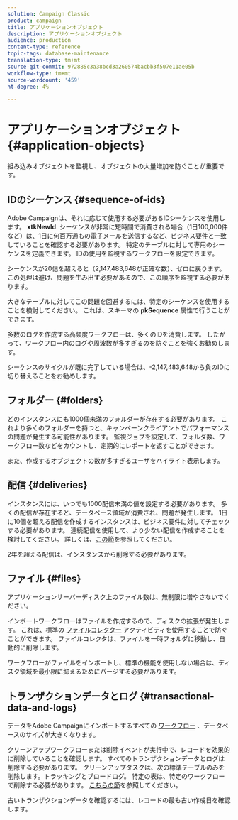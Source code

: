 ```yaml
---
solution: Campaign Classic
product: campaign
title: アプリケーションオブジェクト
description: アプリケーションオブジェクト
audience: production
content-type: reference
topic-tags: database-maintenance
translation-type: tm+mt
source-git-commit: 972885c3a38bcd3a260574bacbb3f507e11ae05b
workflow-type: tm+mt
source-wordcount: '459'
ht-degree: 4%

---
```



# アプリケーションオブジェクト{#application-objects}

組み込みオブジェクトを監視し、オブジェクトの大量増加を防ぐことが重要です。

## IDのシーケンス {#sequence-of-ids}

Adobe Campaignは、それに応じて使用する必要があるIDシーケンスを使用します。 **xtkNewId**. シーケンスが非常に短時間で消費される場合（1日100,000件など）は、1日に何百万通もの電子メールを送信するなど、ビジネス要件と一致していることを確認する必要があります。 特定のテーブルに対して専用のシーケンスを定義できます。 IDの使用を監視するワークフローを設定できます。

シーケンスが20億を超えると（2,147,483,648が正確な数）、ゼロに戻ります。 この処理は避け、問題を生み出す必要があるので、この順序を監視する必要があります。

大きなテーブルに対してこの問題を回避するには、特定のシーケンスを使用することを検討してください。 これは、スキーマの **pkSequence** 属性で行うことができます。

多数のログを作成する高頻度ワークフローは、多くのIDを消費します。 したがって、ワークフロー内のログや周波数が多すぎるのを防ぐことを強くお勧めします。

シーケンスのサイクルが既に完了している場合は、-2,147,483,648から負のIDに切り替えることをお勧めします。

## フォルダー {#folders}

どのインスタンスにも1000個未満のフォルダーが存在する必要があります。 これより多くのフォルダーを持つと、キャンペーンクライアントでパフォーマンスの問題が発生する可能性があります。 監視ジョブを設定して、フォルダ数、ワークフロー数などをカウントし、定期的にレポートを返すことができます。

また、作成するオブジェクトの数が多すぎるユーザをハイライト表示します。

## 配信 {#deliveries}

インスタンスには、いつでも1000配信未満の値を設定する必要があります。 多くの配信が存在すると、データベース領域が消費され、問題が発生します。 1日に10個を超える配信を作成するインスタンスは、ビジネス要件に対してチェックする必要があります。 連続配信を使用して、より少ない配信を作成することを検討してください。 詳しくは、[この節](../../workflow/using/continuous-delivery.md)を参照してください。

2年を超える配信は、インスタンスから削除する必要があります。

## ファイル {#files}

アプリケーションサーバーディスク上のファイル数は、無制限に増やさないでください。

インポートワークフローはファイルを作成するので、ディスクの拡張が発生します。 これは、標準の [ファイルコレクター](../../workflow/using/file-collector.md) アクティビティを使用することで防ぐことができます。 ファイルコレクタは、ファイルを一時フォルダに移動し、自動的に削除します。

ワークフローがファイルをインポートし、標準の機能を使用しない場合は、ディスク領域を最小限に抑えるためにパージする必要があります。

## トランザクションデータとログ {#transactional-data-and-logs}

データをAdobe Campaignにインポートするすべての [ワークフロー](../../workflow/using/data-life-cycle.md#work-table) 、データベースのサイズが大きくなります。

クリーンアップワークフローまたは削除イベントが実行中で、レコードを効果的に削除していることを確認します。 すべてのトランザクションデータとログは削除する必要があります。 クリーンアップタスクは、次の標準テーブルのみを削除します。トラッキングとブロードログ。 特定の表は、特定のワークフローで削除する必要があります。 [こちらの節](../../workflow/using/monitoring-workflow-execution.md#purging-the-logs)を参照してください。

古いトランザクションデータを確認するには、レコードの最も古い作成日を確認します。
